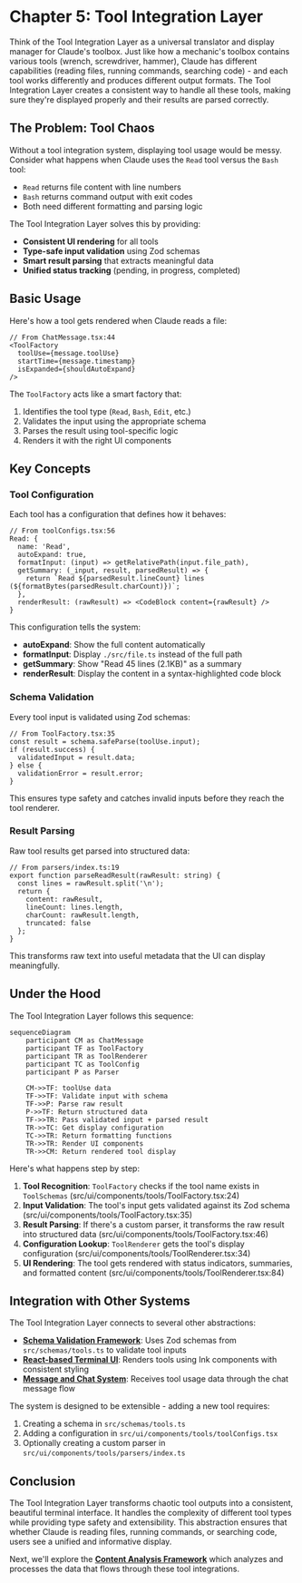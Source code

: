 # Chapter 5: Tool Integration Layer

Think of the Tool Integration Layer as a universal translator and display manager for Claude's toolbox. Just like how a mechanic's toolbox contains various tools (wrench, screwdriver, hammer), Claude has different capabilities (reading files, running commands, searching code) - and each tool works differently and produces different output formats. The Tool Integration Layer creates a consistent way to handle all these tools, making sure they're displayed properly and their results are parsed correctly.

## The Problem: Tool Chaos

Without a tool integration system, displaying tool usage would be messy. Consider what happens when Claude uses the `Read` tool versus the `Bash` tool:

- `Read` returns file content with line numbers
- `Bash` returns command output with exit codes
- Both need different formatting and parsing logic

The Tool Integration Layer solves this by providing:
- **Consistent UI rendering** for all tools
- **Type-safe input validation** using Zod schemas
- **Smart result parsing** that extracts meaningful data
- **Unified status tracking** (pending, in progress, completed)

## Basic Usage

Here's how a tool gets rendered when Claude reads a file:

```tsx
// From ChatMessage.tsx:44
<ToolFactory
  toolUse={message.toolUse}
  startTime={message.timestamp}
  isExpanded={shouldAutoExpand}
/>
```

The `ToolFactory` acts like a smart factory that:
1. Identifies the tool type (`Read`, `Bash`, `Edit`, etc.)
2. Validates the input using the appropriate schema
3. Parses the result using tool-specific logic
4. Renders it with the right UI components

## Key Concepts

### Tool Configuration

Each tool has a configuration that defines how it behaves:

```tsx
// From toolConfigs.tsx:56
Read: {
  name: 'Read',
  autoExpand: true,
  formatInput: (input) => getRelativePath(input.file_path),
  getSummary: (_input, result, parsedResult) => {
    return `Read ${parsedResult.lineCount} lines (${formatBytes(parsedResult.charCount)})`;
  },
  renderResult: (rawResult) => <CodeBlock content={rawResult} />
}
```

This configuration tells the system:
- **autoExpand**: Show the full content automatically
- **formatInput**: Display `./src/file.ts` instead of the full path
- **getSummary**: Show "Read 45 lines (2.1KB)" as a summary
- **renderResult**: Display the content in a syntax-highlighted code block

### Schema Validation

Every tool input is validated using Zod schemas:

```tsx
// From ToolFactory.tsx:35
const result = schema.safeParse(toolUse.input);
if (result.success) {
  validatedInput = result.data;
} else {
  validationError = result.error;
}
```

This ensures type safety and catches invalid inputs before they reach the tool renderer.

### Result Parsing

Raw tool results get parsed into structured data:

```tsx
// From parsers/index.ts:19
export function parseReadResult(rawResult: string) {
  const lines = rawResult.split('\n');
  return {
    content: rawResult,
    lineCount: lines.length,
    charCount: rawResult.length,
    truncated: false
  };
}
```

This transforms raw text into useful metadata that the UI can display meaningfully.

## Under the Hood

The Tool Integration Layer follows this sequence:

```mermaid
sequenceDiagram
    participant CM as ChatMessage
    participant TF as ToolFactory
    participant TR as ToolRenderer
    participant TC as ToolConfig
    participant P as Parser

    CM->>TF: toolUse data
    TF->>TF: Validate input with schema
    TF->>P: Parse raw result
    P->>TF: Return structured data
    TF->>TR: Pass validated input + parsed result
    TR->>TC: Get display configuration
    TC->>TR: Return formatting functions
    TR->>TR: Render UI components
    TR->>CM: Return rendered tool display
```

Here's what happens step by step:

1. **Tool Recognition**: `ToolFactory` checks if the tool name exists in `ToolSchemas` (src/ui/components/tools/ToolFactory.tsx:24)
2. **Input Validation**: The tool's input gets validated against its Zod schema (src/ui/components/tools/ToolFactory.tsx:35)
3. **Result Parsing**: If there's a custom parser, it transforms the raw result into structured data (src/ui/components/tools/ToolFactory.tsx:46)
4. **Configuration Lookup**: `ToolRenderer` gets the tool's display configuration (src/ui/components/tools/ToolRenderer.tsx:34)
5. **UI Rendering**: The tool gets rendered with status indicators, summaries, and formatted content (src/ui/components/tools/ToolRenderer.tsx:84)

## Integration with Other Systems

The Tool Integration Layer connects to several other abstractions:

- **[Schema Validation Framework](#)**: Uses Zod schemas from `src/schemas/tools.ts` to validate tool inputs
- **[React-based Terminal UI](#)**: Renders tools using Ink components with consistent styling
- **[Message and Chat System](#)**: Receives tool usage data through the chat message flow

The system is designed to be extensible - adding a new tool requires:
1. Creating a schema in `src/schemas/tools.ts`
2. Adding a configuration in `src/ui/components/tools/toolConfigs.tsx`
3. Optionally creating a custom parser in `src/ui/components/tools/parsers/index.ts`

## Conclusion

The Tool Integration Layer transforms chaotic tool outputs into a consistent, beautiful terminal interface. It handles the complexity of different tool types while providing type safety and extensibility. This abstraction ensures that whether Claude is reading files, running commands, or searching code, users see a unified and informative display.

Next, we'll explore the **[Content Analysis Framework](#)** which analyzes and processes the data that flows through these tool integrations.
